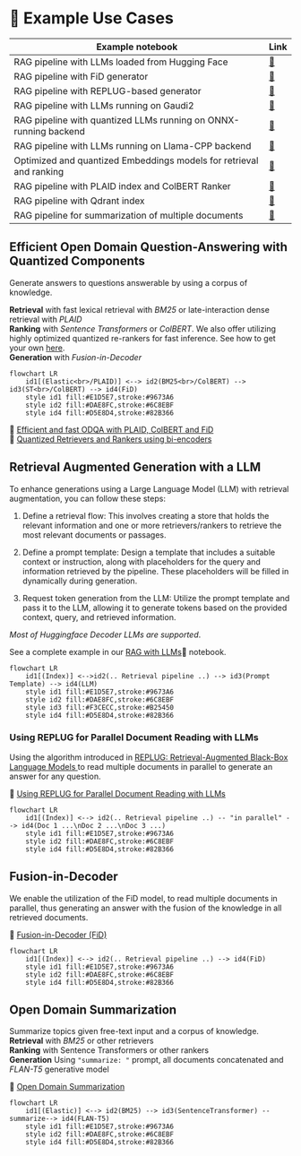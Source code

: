 # :dart: Example Use Cases

| Example notebook                                                    | Link                                                                               |
|---------------------------------------------------------------------|------------------------------------------------------------------------------------|
| RAG pipeline with LLMs loaded from Hugging Face                     | [:notebook_with_decorative_cover:](examples/rag-prompt-hf.ipynb)                   |
| RAG pipeline with FiD generator                                     | [:notebook_with_decorative_cover:](examples/fid_promping.ipynb)                    |
| RAG pipeline with REPLUG-based generator                            | [:notebook_with_decorative_cover:](examples/replug_parallel_reader.ipynb)          |
| RAG pipeline with LLMs running on Gaudi2                            | [:notebook_with_decorative_cover:](examples/inference_with_gaudi.ipynb)            |
| RAG pipeline with quantized LLMs running on ONNX-running backend    | [:notebook_with_decorative_cover:](examples/rag_with_quantized_llm.ipynb)          |
| RAG pipeline with LLMs running on Llama-CPP backend                 | [:notebook_with_decorative_cover:](examples/client_inference_with_Llama_cpp.ipynb) |
| Optimized and quantized Embeddings models for retrieval and ranking | [:notebook_with_decorative_cover:](examples/optimized-embeddings.ipynb)            |
| RAG pipeline with PLAID index and ColBERT Ranker                    | [:notebook_with_decorative_cover:](examples/plaid_colbert_pipeline.ipynb)          |
| RAG pipeline with Qdrant index                                      | [:notebook_with_decorative_cover:](examples/qdrant_document_store.ipynb)           |
| RAG pipeline for summarization of multiple documents                | [:notebook_with_decorative_cover:](examples/od_summarization_pipeline.ipynb)       |

## Efficient Open Domain Question-Answering with Quantized Components

Generate answers to questions answerable by using a corpus of knowledge.

**Retrieval** with fast lexical retrieval with _BM25_ or late-interaction dense retrieval with _PLAID_
</br>
**Ranking** with _Sentence Transformers_ or _ColBERT_. We also offer utilizing highly optimized quantized re-rankers for fast inference. See how to get your own [here](optimization/reranker_quantization/quantization.md).
</br>
**Generation** with _Fusion-in-Decoder_

```mermaid
flowchart LR
    id1[(Elastic<br>/PLAID)] <--> id2(BM25<br>/ColBERT) --> id3(ST<br>/ColBERT) --> id4(FiD)
    style id1 fill:#E1D5E7,stroke:#9673A6
    style id2 fill:#DAE8FC,stroke:#6C8EBF
    style id4 fill:#D5E8D4,stroke:#82B366
```

:notebook: [Efficient and fast ODQA with PLAID, ColBERT and FiD](examples/plaid_colbert_pipeline.ipynb)</br>
:notebook: [Quantized Retrievers and Rankers using bi-encoders](examples/optimized-embeddings.ipynb)

## Retrieval Augmented Generation with a LLM

To enhance generations using a Large Language Model (LLM) with retrieval augmentation, you can follow these steps:

1. Define a retrieval flow: This involves creating a store that holds the relevant information and one or more retrievers/rankers to retrieve the most relevant documents or passages.

2. Define a prompt template: Design a template that includes a suitable context or instruction, along with placeholders for the query and information retrieved by the pipeline. These placeholders will be filled in dynamically during generation.

3. Request token generation from the LLM: Utilize the prompt template and pass it to the LLM, allowing it to generate tokens based on the provided context, query, and retrieved information.

*Most of Huggingface Decoder LLMs are supported*.

See a complete example in our [RAG with LLMs](examples/rag-prompt-hf.ipynb):notebook: notebook.

```mermaid
flowchart LR
    id1[(Index)] <-->id2(.. Retrieval pipeline ..) --> id3(Prompt Template) --> id4(LLM)
    style id1 fill:#E1D5E7,stroke:#9673A6
    style id2 fill:#DAE8FC,stroke:#6C8EBF
    style id3 fill:#F3CECC,stroke:#B25450
    style id4 fill:#D5E8D4,stroke:#82B366
```

### Using REPLUG for Parallel Document Reading with LLMs

Using the algorithm introduced in [REPLUG: Retrieval-Augmented Black-Box Language Models
](https://arxiv.org/abs/2301.12652) to read multiple documents in parallel to generate an answer for any question.

:notebook: [Using REPLUG for Parallel Document Reading with LLMs](examples/replug_parallel_reader.ipynb)

```mermaid
flowchart LR
    id1[(Index)] <--> id2(.. Retrieval pipeline ..) -- "in parallel" --> id4(Doc 1 ...\nDoc 2 ...\nDoc 3 ...)
    style id1 fill:#E1D5E7,stroke:#9673A6
    style id2 fill:#DAE8FC,stroke:#6C8EBF
    style id4 fill:#D5E8D4,stroke:#82B366
```

## Fusion-in-Decoder

We enable the utilization of the FiD model, to read multiple documents in parallel, thus generating an answer with the fusion of the knowledge in all retrieved documents.

:notebook: [Fusion-in-Decoder (FiD)](examples/fid_promping.ipynb)

```mermaid
flowchart LR
    id1[(Index)] <--> id2(.. Retrieval pipeline ..) --> id4(FiD)
    style id1 fill:#E1D5E7,stroke:#9673A6
    style id2 fill:#DAE8FC,stroke:#6C8EBF
    style id4 fill:#D5E8D4,stroke:#82B366
```

## Open Domain Summarization

Summarize topics given free-text input and a corpus of knowledge.
**Retrieval** with _BM25_ or other retrievers
</br>
**Ranking** with Sentence Transformers or other rankers
</br>
**Generation** Using `"summarize: "` prompt, all documents concatenated and _FLAN-T5_ generative model

:notebook: [Open Domain Summarization](examples/od_summarization_pipeline.ipynb)

```mermaid
flowchart LR
    id1[(Elastic)] <--> id2(BM25) --> id3(SentenceTransformer) -- summarize--> id4(FLAN-T5)
    style id1 fill:#E1D5E7,stroke:#9673A6
    style id2 fill:#DAE8FC,stroke:#6C8EBF
    style id4 fill:#D5E8D4,stroke:#82B366
```

